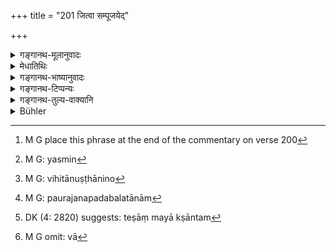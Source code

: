 +++
title = "201 जित्वा सम्पूजयेद्"

+++

<details><summary>गङ्गानथ-मूलानुवादः</summary>

Having gained victory, he shall worship the gods and the righteous Brāhmaṇas, grant remissions and proclaim amnesties.—(201).
</details>

<details><summary>मेधातिथिः</summary>

[^२८१]:
     J: parihārārthaṃ

येन केनचित् प्रकारेण जित्वारिं[^२८२] लब्धप्रशमनम् इदम् । अतो ऽस्मिन्[^२८३] पुरे जनपदे **देवब्राह्मणांश् च धार्मिकान्** विहितानुष्ठायिनो[^२८४] यथासामर्थ्यात् प्रतिषिद्धवर्जं कामात् स्वातन्त्र्येणारीन् जित्वा साध्यप्रवृत्तादिकं गन्धधूपपुष्पद्रव्यं सविभागास्फोटनादिसंस्कारद्वारेण यथार्हम् अभ्यर्चयेत् । कुटुम्बिनां परिहारार्थं स्थितिर् यथाप्रवृत्तिविशिष्टकरभारशुल्कप्रदेशानां प्रदानेन तथा तया वा संवत्सरम् एको द्वौ वा दद्यात् । उच्चानां च पौरजानपदबलानाम्[^२८५] आतपादिडिण्डिमकगदापातेन ख्यापयेत् "तैर् यैः स्वाम्यनुरागाद् अस्थानम् अपचितं तेषाम् अप्य् आ रक्षान्तं[^२८६] यथास्वं स्वं व्यापारम् अनुतिष्ठन्तु" इति ॥ ७.२०१ ॥


[^२८६]:
     DK (4: 2820) suggests: teṣāṃ mayā kṣāntam


[^२८५]:
     M G: paurajanapadabalatānām


[^२८४]:
     M G: vihitānuṣṭhānino


[^२८३]:
     M G: yasmin


[^२८२]:
     M G place this phrase at the end of the commentary on verse 200

_एवम् अनुग्रहे क्रियमाणे ऽपि यदा पौरजानपदानाम् अन्येषां वा_[^२८७]_ स्वाम्यनुरागाद् अहं वक्तृतैजसभावो बहुमतः स्याद् इति मन्येत मदीयस्य दण्डो ऽवस्थातुं न शक्नुयात् तदा ।_


[^२८७]:
     M G omit: vā
</details>

<details><summary>गङ्गानथ-भाष्यानुवादः</summary>

After the enemy has been defeated and quiet has been restored in the
captured city, and among the people—‘he s hall worship *the gods and the
righteous Brāhmaṇas*’—*i.e*. those who perform all the acts that are
enjoined for the Brāhmaṇa, and who, as much as lies in their power,
avoid all that is forbidden. He shall make offerings of sandal-paint,
flowers, incense and so forth, with due apportionment and after proper
purification of the things offered.

‘*Grant remissions*’.—For the safety of householders, in order that
their livelihood may not suffer, he shall remit such portions of the
taxes as may be too burdensome for them, not realising them for one or
two years.

‘*Proclaim amnesties*’.—He shall make it known among the people of the
city and the villages—by means of the beat of drum or the felling of the
mace and such other means—that what they had done by virtue of their
loyalty to their former master had been forgiven and that henceforward
every one of them was free to take to his own calling.—(201).

If even after the bestowing of such fanours he finds that the citizens
and the people are still so loyal to their former master that they still
cherish feelings of attachment towards his dynasty, and that any
government of his own would not be lasting,—then, he shall do as
follows:—
</details>

<details><summary>गङ्गानथ-टिप्पन्यः</summary>

‘*Parihāra*’—‘Exemptions from taxes and custom-dues etc.’
(Medhātithi);—‘gifts to the gods and Brāhmaṇas’ (Govindarāja and
Kullūka);—‘gifts of clothes and ornaments to the inhabitants’
(Rāghavānanda).

“The term ‘*parihāra*’ occurs very frequently in the inscriptions (see
*e*. *g*., Arch. Reports of Western India, Vol. IV, p.104 *et*.
*seq*),and means ‘exemption from, taxes and payments as well as other
immunities’. These *parihāras* were regularly attached to all grants to
Brāhmaṇas or temples”—Buhler.

This verse is quoted in *Parāśaramādhava* (Ācāra, p. 403) in
*Vīramitrodaya* (Rājanīti, p. 409), which adds the following
notes:—‘*Jitvā*,’ ‘having conquered the enemy’s territories’,—‘*devān
dhārmikān brāhmaṇān*’—*i*.*e*., those inhabiting the conquered
country—‘*sampūjayet*’,—‘he should worship’, *i*.*e*., ‘offer them
lands, gold, presents and honours’;—‘*parihārān*’ means ‘explanations of
his own action in conquering the country, such as it was not through
greed for conquest that I have conquered this kingdom, this king of
yours wronged me deeply, that is why I have conquered him—thereby
showing that he is not to blame;—or ‘*paṛhāra*’ may mean ‘gifts’, such
proclamations, for instance, as ‘all the gold and wealth that I have won
I present to the Brāhmaṇas’;—similary he should proclaim such amnesty as
‘all those who, through loyalty to their late king, acted against, me,
only did their duty, and they need not fear any retaliation from me’.

It is quoted in *Nṛsiṃhaprasāda* (Saṃskāra, p. 73 a).
</details>

<details><summary>गङ्गानथ-तुल्य-वाक्यानि</summary>

*Śukranīti* (4.7, 801, *et seq*.).—‘When a territory has been acquired,
the king should grant maintenances for the conquered king himself; half
of it to his son, and a quarter of it to his wife; the rest of the
income he shall retain for himself. He should maintain the dispossessed
princes for the display of his own majesty, by the bestowal of honours,
if they are well-behaved; but punish them, if they are wicked.’
</details>

<details><summary>Bühler</summary>

201	When he has gained victory, let him duly worship the gods and honour righteous Brahmanas, let him grant exemptions, and let him cause promises of safety to be proclaimed.
</details>
